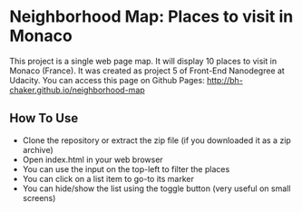 # Neighborhood Map: Places to visit in Monaco

This project is a single web page map. It will display 10 places to visit in Monaco (France).
It was created as project 5 of Front-End Nanodegree at Udacity.
You can access this page on Github Pages: http://bh-chaker.github.io/neighborhood-map

## How To Use
- Clone the repository or extract the zip file (if you downloaded it as a zip archive)
- Open index.html in your web browser
- You can use the input on the top-left to filter the places
- You can click on a list item to go-to its marker
- You can hide/show the list using the toggle button (very useful on small screens)
